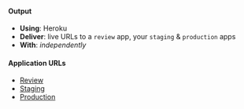 #### Output
- **Using**: Heroku
- **Deliver**: live URLs to a `review` app, your `staging` & `production` apps
- **With**: *independently*

#### Application URLs
- [Review](https://my-dexit-staging-pr-3.herokuapp.com/)
- [Staging](https://my-dexit-staging.herokuapp.com/)
- [Production](https://my-dexit.herokuapp.com/)